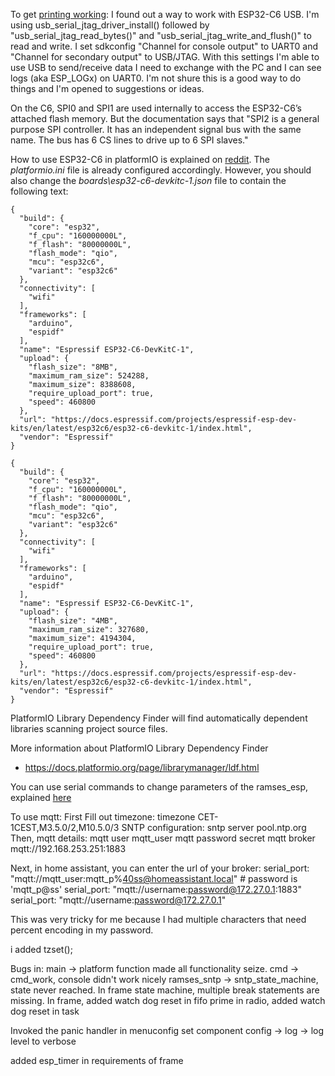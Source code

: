 To get [printing working](http://esp32.io/viewtopic.php?t=38971):
I found out a way to work with ESP32-C6 USB.
I'm using usb_serial_jtag_driver_install() followed by "usb_serial_jtag_read_bytes()" and "usb_serial_jtag_write_and_flush()" to read and write. I set sdkconfig "Channel for console output" to UART0 and "Channel for secondary output" to USB/JTAG. With this settings I'm able to use USB to send/receive data I need to exchange with the PC and I can see logs (aka ESP_LOGx) on UART0.
I'm not shure this is a good way to do things and I'm opened to suggestions or ideas.

On the C6, SPI0 and SPI1 are used internally to access the ESP32-C6’s attached flash memory. But the documentation says that "SPI2 is a general purpose SPI controller. It has an independent signal bus with the same name. The bus has 6 CS lines to drive up to 6 SPI slaves."

How to use ESP32-C6 in platformIO is explained on [reddit](https://www.reddit.com/r/esp32/comments/1ananz5/esp32_c6_in_platformio_for_arduino_framework/). The *platformio.ini* file is already configured accordingly. However, you should also change the *boards\esp32-c6-devkitc-1.json* file to contain the following text:
```
{
  "build": {
    "core": "esp32",
    "f_cpu": "160000000L",
    "f_flash": "80000000L",
    "flash_mode": "qio",
    "mcu": "esp32c6",
    "variant": "esp32c6"
  },
  "connectivity": [
    "wifi"
  ],
  "frameworks": [
    "arduino",
    "espidf"
  ],
  "name": "Espressif ESP32-C6-DevKitC-1",
  "upload": {
    "flash_size": "8MB",
    "maximum_ram_size": 524288,
    "maximum_size": 8388608,
    "require_upload_port": true,
    "speed": 460800
  },
  "url": "https://docs.espressif.com/projects/espressif-esp-dev-kits/en/latest/esp32c6/esp32-c6-devkitc-1/index.html",
  "vendor": "Espressif"
}
```

```
{
  "build": {
    "core": "esp32",
    "f_cpu": "160000000L",
    "f_flash": "80000000L",
    "flash_mode": "qio",
    "mcu": "esp32c6",
	"variant": "esp32c6"
  },
  "connectivity": [
    "wifi"
  ],
  "frameworks": [
	"arduino",
    "espidf"
  ],
  "name": "Espressif ESP32-C6-DevKitC-1",
  "upload": {
    "flash_size": "4MB",
    "maximum_ram_size": 327680,
    "maximum_size": 4194304,
    "require_upload_port": true,
    "speed": 460800
  },
  "url": "https://docs.espressif.com/projects/espressif-esp-dev-kits/en/latest/esp32c6/esp32-c6-devkitc-1/index.html",
  "vendor": "Espressif"
}
```

PlatformIO Library Dependency Finder will find automatically dependent
libraries scanning project source files.

More information about PlatformIO Library Dependency Finder
- https://docs.platformio.org/page/librarymanager/ldf.html

You can use serial commands to change parameters of the ramses_esp, explained [here](https://github.com/IndaloTech/ramses_esp/wiki/Serial-Interface#mqtt-configuration)

To use mqtt: 
First
Fill out timezone: timezone CET-1CEST,M3.5.0/2,M10.5.0/3
SNTP configuration: sntp server pool.ntp.org
Then, mqtt details:
mqtt user mqtt_user
mqtt password secret
mqtt broker mqtt://192.168.253.251:1883

Next, in home assistant, you can enter the url of your broker:
    serial_port: "mqtt://mqtt_user:mqtt_p%40ss@homeassistant.local"  # password is 'mqtt_p@ss'
    serial_port: "mqtt://username:password@172.27.0.1:1883"
    serial_port: "mqtt://username:password@172.27.0.1" 

This was very tricky for me because I had multiple characters that need percent encoding in my password.

i added tzset();

Bugs in:
main -> platform function made all functionality seize.
cmd -> cmd_work, console didn't work nicely
ramses_sntp -> sntp_state_machine, state never reached.
In frame state machine, multiple break statements are missing.
In frame, added watch dog reset in fifo prime
in radio, added watch dog reset in task

Invoked the panic handler in menuconfig
set component config -> log -> log level to verbose

added esp_timer in requirements of frame



